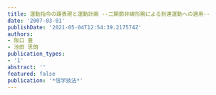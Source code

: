 ```yaml
---
title: 運動指令の疎表現と運動計画 --二関節非線形腕による到達運動への適用--
date: '2007-03-01'
publishDate: '2021-05-04T12:54:39.217574Z'
authors:
- 阪口 豊
- 池田 思朗
publication_types:
- '1'
abstract: ''
featured: false
publication: '*信学技法*'
---
```

